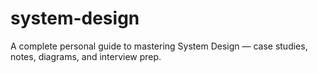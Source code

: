 # system-design
A complete personal guide to mastering System Design — case studies, notes, diagrams, and interview prep.
